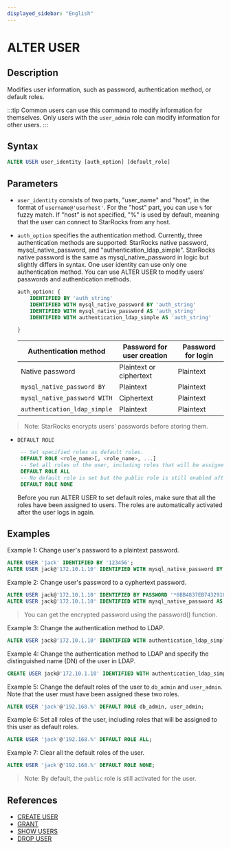 ```yaml
---
displayed_sidebar: "English"
---
```


# ALTER USER

## Description

Modifies user information, such as password, authentication method, or default roles.

:::tip
Common users can use this command to modify information for themselves. Only users with the `user_admin` role can modify information for other users.
:::

## Syntax

```SQL
ALTER USER user_identity [auth_option] [default_role]
```

## Parameters

- `user_identity` consists of two parts, "user_name" and "host", in the format of `username@'userhost'`.  For the "host" part, you can use `%` for fuzzy match. If "host" is not specified, "%" is used by default, meaning that the user can connect to StarRocks from any host.

- `auth_option` specifies the authentication method. Currently, three authentication methods are supported: StarRocks native password, mysql_native_password, and "authentication_ldap_simple". StarRocks native password is the same as mysql_native_password in logic but slightly differs in syntax. One user identity can use only one authentication method. You can use ALTER USER to modify users' passwords and authentication methods.

    ```SQL
    auth_option: {
        IDENTIFIED BY 'auth_string'
        IDENTIFIED WITH mysql_native_password BY 'auth_string'
        IDENTIFIED WITH mysql_native_password AS 'auth_string'
        IDENTIFIED WITH authentication_ldap_simple AS 'auth_string'
        
    }
    ```

    | **Authentication method**    | **Password for user creation** | **Password for login** |
    | ---------------------------- | ------------------------------ | ---------------------- |
    | Native password              | Plaintext or ciphertext        | Plaintext              |
    | `mysql_native_password BY`   | Plaintext                      | Plaintext              |
    | `mysql_native_password WITH` | Ciphertext                     | Plaintext              |
    | `authentication_ldap_simple` | Plaintext                      | Plaintext              |

> Note: StarRocks encrypts users' passwords before storing them.

- `DEFAULT ROLE`

   ```SQL
    -- Set specified roles as default roles.
    DEFAULT ROLE <role_name>[, <role_name>, ...]
    -- Set all roles of the user, including roles that will be assigned to this user, as default roles. 
    DEFAULT ROLE ALL
    -- No default role is set but the public role is still enabled after a user login. 
    DEFAULT ROLE NONE
    ```

  Before you run ALTER USER to set default roles, make sure that all the roles have been assigned to users. The roles are automatically activated after the user logs in again.

## Examples

Example 1: Change user's password to a plaintext password.

```SQL
ALTER USER 'jack' IDENTIFIED BY '123456';
ALTER USER jack@'172.10.1.10' IDENTIFIED WITH mysql_native_password BY '123456';
```

Example 2: Change user's password to a cyphertext password.

```SQL
ALTER USER jack@'172.10.1.10' IDENTIFIED BY PASSWORD '*6BB4837EB74329105EE4568DDA7DC67ED2CA2AD9';
ALTER USER jack@'172.10.1.10' IDENTIFIED WITH mysql_native_password AS '*6BB4837EB74329105EE4568DDA7DC67ED2CA2AD9';
```

> You can get the encrypted password using the password() function.

Example 3: Change the authentication method to LDAP.

```SQL
ALTER USER jack@'172.10.1.10' IDENTIFIED WITH authentication_ldap_simple;
```

Example 4: Change the authentication method to LDAP and specify the distinguished name (DN) of the user in LDAP.

```SQL
CREATE USER jack@'172.10.1.10' IDENTIFIED WITH authentication_ldap_simple AS 'uid=jack,ou=company,dc=example,dc=com';
```

Example 5: Change the default roles of the user to `db_admin` and `user_admin`. Note that the user must have been assigned these two roles.

```SQL
ALTER USER 'jack'@'192.168.%' DEFAULT ROLE db_admin, user_admin;
```

Example 6: Set all roles of the user, including roles that will be assigned to this user as default roles.

```SQL
ALTER USER 'jack'@'192.168.%' DEFAULT ROLE ALL;
```

Example 7: Clear all the default roles of the user.

```SQL
ALTER USER 'jack'@'192.168.%' DEFAULT ROLE NONE;
```

> Note: By default, the `public` role is still activated for the user.

## References

- [CREATE USER](CREATE_USER.md)
- [GRANT](GRANT.md)
- [SHOW USERS](SHOW_USERS.md)
- [DROP USER](DROP_USER.md)
